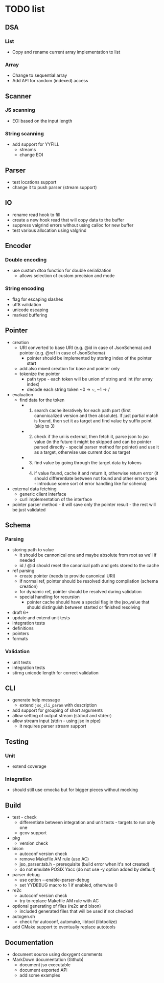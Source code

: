 # TODO list

## DSA

### List
- Copy and rename current array implementation to list

### Array
- Change to sequential array
- Add API for random (indexed) access


## Scanner

### JS scanning
- EOI based on the input length

### String scanning
- add support for YYFILL
  - streams
  - change EOI


## Parser
- test locations support
- change it to push parser (stream support)


## IO
- rename read hook to fill
- create a new hook read that will copy data to the buffer
- suppress valgrind errors without using calloc for new buffer
- test various allocation using valgrind


## Encoder

### Double encoding
- use custom dtoa function for double serialization
  - allows selection of custom precision and mode

### String encoding
- flag for escaping slashes
- utf8 validation
- unicode escaping
- marked buffering


## Pointer

- creation
  - URI converted to base URI (e.g. @id in case of JsonSchema) and pointer (e.g. @ref in case of JsonSchema)
    - pointer should be implemented by storing index of the pointer start
  - add also mixed creation for base and pointer only
  - tokenize the pointer
    - path type - each token will be union of string and int (for array index)
    - decode each string token ~0 -> ~, ~1 -> /
- evaluation
  - find data for the token
    - 1. search cache iteratively for each path part (first canonicalized version and then absolute). If just partial match is found, then set it as target and find value by suffix point (skip to 3)
    - 2. check if the uri is external, then fetch it, parse json to jso value (in the future it might be skipped and can be pointer parsed directly - special parser method for pointer) and use it as a target, otherwise use current doc as target
    - 3. find value by going through the target data by tokens
    - 4. if value found, cache it and return it, otherwise return error (it should differentiate between not found and other error types - introduce some sort of error handling like for schema)
- external data fetching
  - generic client interface
  - curl implementation of the interface
- pointer parser method - it will save only the pointer result - the rest will be just validated


## Schema

### Parsing
- storing path to value
  - it should be cannonical one and maybe absolute from root as we'l if needed
  - id / @id should reset the canonical path and gets stored to the cache
- ref parsing
  - create pointer (needs to provide canonical URI)
  - if normal ref, pointer should be resolved during compilation (schema creation)
  - for dynamic ref, pointer should be resolved during validation
  - special handling for recursion
    - pointer cache should have a special flag in the jso_value that should distinguish between started or finished resolving
- draft 6+
- update and extend unit tests
- integration tests
- definitions
- pointers
- formats

### Validation
- unit tests
- integration tests
- stirng unicode length for correct validation

## CLI
- generate help message
  - extend `jso_cli_param` with description
- add support for grouping of short arguments
- allow setting of output stream (stdout and stderr)
- allow stream input (stdin - using jso in pipe)
  - it requires parser stream support

## Testing

### Unit
- extend coverage

### Integration
- should still use cmocka but for bigger pieces without mocking

## Build
- test - check
  - differentiate between integration and unit tests - targets to run only one
  - gcov support
- pkg
  - version check
- bison
  - autoconf version check
  - remove Makefile AM rule (use AC)
  - jso_parser.tab.h - prerequisite (build error when it's not created)
  - do not emulate POSIX Yacc (do not use -y option added by default)
- parser debug
  - use option --enable-parser-debug
  - set YYDEBUG macro to 1 if enabled, otherwise 0
- re2c
  - autoconf version check
  - try to replace Makefile AM rule with AC
- optional generating of files (re2c and bison)
  - included generated files that will be used if not checked
- autogen.sh
  - check for autoconf, automake, libtool (libtoolize)
- add CMake support to eventually replace autotools

## Documentation
- document source using doxygent comments
- MarkDown documentation (Github)
  - document jso executable
  - document exported API
  - add some examples
